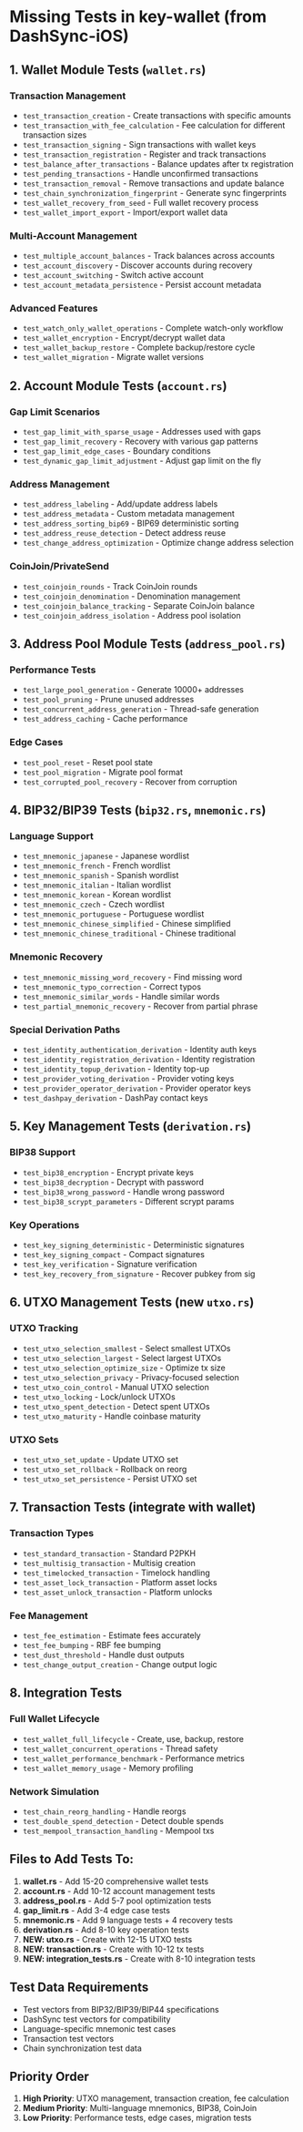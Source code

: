 # Missing Tests in key-wallet (from DashSync-iOS)

## 1. Wallet Module Tests (`wallet.rs`)

### Transaction Management
- `test_transaction_creation` - Create transactions with specific amounts
- `test_transaction_with_fee_calculation` - Fee calculation for different transaction sizes
- `test_transaction_signing` - Sign transactions with wallet keys
- `test_transaction_registration` - Register and track transactions
- `test_balance_after_transactions` - Balance updates after tx registration
- `test_pending_transactions` - Handle unconfirmed transactions
- `test_transaction_removal` - Remove transactions and update balance
- `test_chain_synchronization_fingerprint` - Generate sync fingerprints
- `test_wallet_recovery_from_seed` - Full wallet recovery process
- `test_wallet_import_export` - Import/export wallet data

### Multi-Account Management
- `test_multiple_account_balances` - Track balances across accounts
- `test_account_discovery` - Discover accounts during recovery
- `test_account_switching` - Switch active account
- `test_account_metadata_persistence` - Persist account metadata

### Advanced Features
- `test_watch_only_wallet_operations` - Complete watch-only workflow
- `test_wallet_encryption` - Encrypt/decrypt wallet data
- `test_wallet_backup_restore` - Complete backup/restore cycle
- `test_wallet_migration` - Migrate wallet versions

## 2. Account Module Tests (`account.rs`)

### Gap Limit Scenarios
- `test_gap_limit_with_sparse_usage` - Addresses used with gaps
- `test_gap_limit_recovery` - Recovery with various gap patterns
- `test_gap_limit_edge_cases` - Boundary conditions
- `test_dynamic_gap_limit_adjustment` - Adjust gap limit on the fly

### Address Management
- `test_address_labeling` - Add/update address labels
- `test_address_metadata` - Custom metadata management
- `test_address_sorting_bip69` - BIP69 deterministic sorting
- `test_address_reuse_detection` - Detect address reuse
- `test_change_address_optimization` - Optimize change address selection

### CoinJoin/PrivateSend
- `test_coinjoin_rounds` - Track CoinJoin rounds
- `test_coinjoin_denomination` - Denomination management
- `test_coinjoin_balance_tracking` - Separate CoinJoin balance
- `test_coinjoin_address_isolation` - Address pool isolation

## 3. Address Pool Module Tests (`address_pool.rs`)

### Performance Tests
- `test_large_pool_generation` - Generate 10000+ addresses
- `test_pool_pruning` - Prune unused addresses
- `test_concurrent_address_generation` - Thread-safe generation
- `test_address_caching` - Cache performance

### Edge Cases
- `test_pool_reset` - Reset pool state
- `test_pool_migration` - Migrate pool format
- `test_corrupted_pool_recovery` - Recover from corruption

## 4. BIP32/BIP39 Tests (`bip32.rs`, `mnemonic.rs`)

### Language Support
- `test_mnemonic_japanese` - Japanese wordlist
- `test_mnemonic_french` - French wordlist
- `test_mnemonic_spanish` - Spanish wordlist
- `test_mnemonic_italian` - Italian wordlist
- `test_mnemonic_korean` - Korean wordlist
- `test_mnemonic_czech` - Czech wordlist
- `test_mnemonic_portuguese` - Portuguese wordlist
- `test_mnemonic_chinese_simplified` - Chinese simplified
- `test_mnemonic_chinese_traditional` - Chinese traditional

### Mnemonic Recovery
- `test_mnemonic_missing_word_recovery` - Find missing word
- `test_mnemonic_typo_correction` - Correct typos
- `test_mnemonic_similar_words` - Handle similar words
- `test_partial_mnemonic_recovery` - Recover from partial phrase

### Special Derivation Paths
- `test_identity_authentication_derivation` - Identity auth keys
- `test_identity_registration_derivation` - Identity registration
- `test_identity_topup_derivation` - Identity top-up
- `test_provider_voting_derivation` - Provider voting keys
- `test_provider_operator_derivation` - Provider operator keys
- `test_dashpay_derivation` - DashPay contact keys

## 5. Key Management Tests (`derivation.rs`)

### BIP38 Support
- `test_bip38_encryption` - Encrypt private keys
- `test_bip38_decryption` - Decrypt with password
- `test_bip38_wrong_password` - Handle wrong password
- `test_bip38_scrypt_parameters` - Different scrypt params

### Key Operations
- `test_key_signing_deterministic` - Deterministic signatures
- `test_key_signing_compact` - Compact signatures
- `test_key_verification` - Signature verification
- `test_key_recovery_from_signature` - Recover pubkey from sig

## 6. UTXO Management Tests (new `utxo.rs`)

### UTXO Tracking
- `test_utxo_selection_smallest` - Select smallest UTXOs
- `test_utxo_selection_largest` - Select largest UTXOs
- `test_utxo_selection_optimize_size` - Optimize tx size
- `test_utxo_selection_privacy` - Privacy-focused selection
- `test_utxo_coin_control` - Manual UTXO selection
- `test_utxo_locking` - Lock/unlock UTXOs
- `test_utxo_spent_detection` - Detect spent UTXOs
- `test_utxo_maturity` - Handle coinbase maturity

### UTXO Sets
- `test_utxo_set_update` - Update UTXO set
- `test_utxo_set_rollback` - Rollback on reorg
- `test_utxo_set_persistence` - Persist UTXO set

## 7. Transaction Tests (integrate with wallet)

### Transaction Types
- `test_standard_transaction` - Standard P2PKH
- `test_multisig_transaction` - Multisig creation
- `test_timelocked_transaction` - Timelock handling
- `test_asset_lock_transaction` - Platform asset locks
- `test_asset_unlock_transaction` - Platform unlocks

### Fee Management
- `test_fee_estimation` - Estimate fees accurately
- `test_fee_bumping` - RBF fee bumping
- `test_dust_threshold` - Handle dust outputs
- `test_change_output_creation` - Change output logic

## 8. Integration Tests

### Full Wallet Lifecycle
- `test_wallet_full_lifecycle` - Create, use, backup, restore
- `test_wallet_concurrent_operations` - Thread safety
- `test_wallet_performance_benchmark` - Performance metrics
- `test_wallet_memory_usage` - Memory profiling

### Network Simulation
- `test_chain_reorg_handling` - Handle reorgs
- `test_double_spend_detection` - Detect double spends
- `test_mempool_transaction_handling` - Mempool txs

## Files to Add Tests To:

1. **wallet.rs** - Add 15-20 comprehensive wallet tests
2. **account.rs** - Add 10-12 account management tests
3. **address_pool.rs** - Add 5-7 pool optimization tests
4. **gap_limit.rs** - Add 3-4 edge case tests
5. **mnemonic.rs** - Add 9 language tests + 4 recovery tests
6. **derivation.rs** - Add 8-10 key operation tests
7. **NEW: utxo.rs** - Create with 12-15 UTXO tests
8. **NEW: transaction.rs** - Create with 10-12 tx tests
9. **NEW: integration_tests.rs** - Create with 8-10 integration tests

## Test Data Requirements

- Test vectors from BIP32/BIP39/BIP44 specifications
- DashSync test vectors for compatibility
- Language-specific mnemonic test cases
- Transaction test vectors
- Chain synchronization test data

## Priority Order

1. **High Priority**: UTXO management, transaction creation, fee calculation
2. **Medium Priority**: Multi-language mnemonics, BIP38, CoinJoin
3. **Low Priority**: Performance tests, edge cases, migration tests